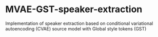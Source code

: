 # MVAE-GST-speaker-extraction
Implementation of speaker extraction based on conditional variational autoencoding (CVAE) source model with Global style tokens (GST) 
